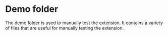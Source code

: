 # Demo folder

The demo folder is used to manually test the extension. It contains a variety of files that are useful for manually testing the extension.